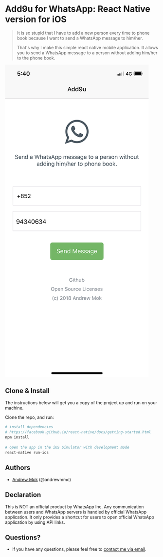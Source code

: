 # Add9u for WhatsApp: React Native version for iOS

> It is so stupid that I have to add a new person every time to phone book because I want to send a WhatsApp message to him/her.
> 
> That's why I make this simple react native mobile application. It allows you to send a WhatsApp message to a person without adding him/her to the phone book.

![Screen Capture](src/assets/images/screenshot.png)

## Clone & Install
The instructions below will get you a copy of the project up and run on your machine.

Clone the repo, and run:
``` bash
# install dependencies
# https://facebook.github.io/react-native/docs/getting-started.html
npm install

# open the app in the iOS Simulator with development mode
react-native run-ios
```

## Authors

- [Andrew Mok](https://andrewmmc.com) (@andrewmmc)

## Declaration
This is NOT an official product by WhatsApp Inc. Any communication between users and WhatsApp servers is handled by official WhatsApp application. It only provides a shortcut for users to open official WhatsApp application by using API links.

## Questions?
- If you have any questions, please feel free to [contact me via email](mailto:hello@andrewmmc.com).
